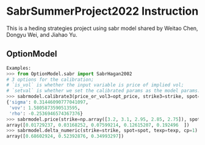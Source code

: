 # SabrSummerProject2022 Instruction
This is a heding strategies project using sabr model shared by Weitao Chen, Dongyu Wei, and Jiahao Yu.
## OptionModel

```python
Examples:
>>> from OptionModel.sabr import SabrHagan2002
# 3 options for the calibration; 
# `is_vol` is whether the input variable is price of implied vol; 
# `setval` is whether we set the calibrated params as the model params.
>>> sabrmodel.calibrate3(price_or_vol3=opt_price, strike3=strike, spot=spot, texp=texp, is_vol=False, setval=True)
{'sigma': 0.31446090777041097,
 'vov': 1.5805873590513595,
 'rho': -0.2536946574367376}
>>> sabrmodel.price(strike=np.array([3.2, 3.1, 2.95, 2.85, 2.75]), spot=spot, texp=texp, cp=1)
array([0.01729237, 0.03168252, 0.07599214, 0.12615207, 0.192496  ])
>>> sabrmodel.delta_numeric(strike=strike, spot=spot, texp=texp, cp=1)
array([0.68602924, 0.52392876, 0.34993297])
```
